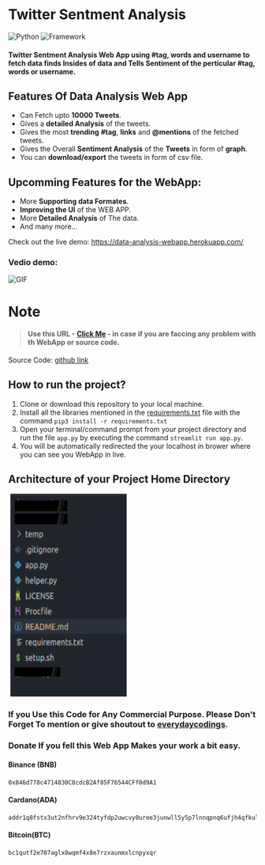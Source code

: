# Twitter Sentment Analysis

![Python](https://img.shields.io/badge/Python-3.8-blueviolet)
![Framework](https://img.shields.io/badge/Framework-sreamlit-red)


#### **Twitter Sentment Analysis Web App**  using #tag, words and username to fetch data finds Insides of data and Tells Sentiment of the perticular #tag, words or username. 


## Features Of Data Analysis Web App
- Can Fetch upto **10000 Tweets**.
- Gives a **detailed Analysis** of the tweets.
- Gives the most **trending** **#tag**, **links** and **@mentions** of the fetched tweets.
- Gives the Overall **Sentiment Analysis** of the **Tweets** in form of **graph**.
- You can **download/export** the tweets in form of csv file.

## Upcomming Features for the WebApp:
- More **Supporting data Formates**.
- **Improving the UI** of the WEB APP.
- More **Detailed Analysis** of The data.
- And many more... 


Check out the live demo: https://data-analysis-webapp.herokuapp.com/

### Vedio demo:
<p><img  alt="GIF" src="https://github.com/everydaycodings/Data-Analysis-Web-App/blob/master/presentation/vedio.gif" width="800" height="450" /></p>

# Note

> #### Use this URL - [Click Me](https://github.com/everydaycodings/Data-Analysis-Web-App/issues/new) - in case if you are faccing any problem with th WebApp or source code.



Source Code: [github link](https://github.com/everydaycodings/Data-Analysis-Web-App)


## How to run the project?

1. Clone or download this repository to your local machine.
2. Install all the libraries mentioned in the [requirements.txt](https://github.com/everydaycodings/Data-Analysis-Web-App/blob/master/requirements.txt) file with the command `pip3 install -r requirements.txt`
3. Open your terminal/command prompt from your project directory and run the file `app.py` by executing the command `streamlit run app.py`.
4. You will be automatically redirected the your localhost in brower where you can see you WebApp in live.

## Architecture of your Project Home Directory
<p><img  alt="GIF" src="https://github.com/everydaycodings/files-for-multiplethings/blob/master/rt32.png" width="240" height="410" /></p>


### If you Use this Code for Any Commercial Purpose. Please Don't Forget To mention or give shoutout to [everydaycodings](https://github.com/everydaycodings).

### Donate If you fell this Web App Makes your work a bit easy.

#### Binance (BNB)
```
0x846d778c4714830C8cdcB2Af85F76544CFf0d9A1
```
#### Cardano(ADA)
```
addr1q8fstx3ut2nfhrv9e324tyfdp2uwcvy0uree3junwll5y5p7lnnqpnq6ufjh4qfkul9tvx49udsnyq7vmst6huvngyss72e63v
```

#### Bitcoin(BTC)
```
bc1qutf2e707aglx8wqmf4x8e7rzxaunmxlcnpyxqr
```